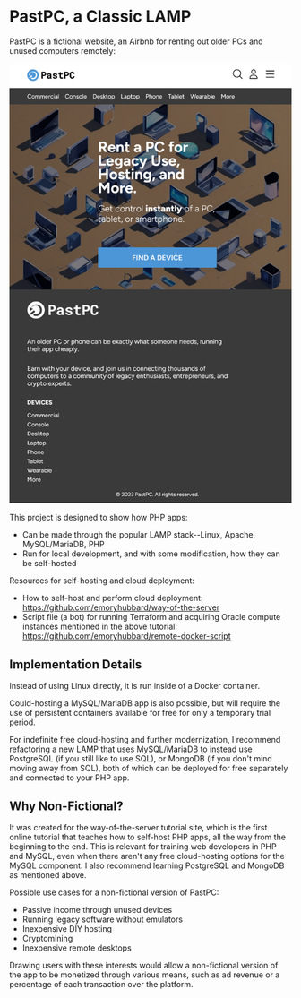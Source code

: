 # PastPC, a Classic LAMP

PastPC is a fictional website, an Airbnb for renting out older PCs and unused computers remotely:

![Image of PastPC home page](PastPCHomePageCropped.png)

This project is designed to show how PHP apps:
- Can be made through the popular LAMP stack--Linux, Apache, MySQL/MariaDB, PHP
- Run for local development, and with some modification, how they can be self-hosted

Resources for self-hosting and cloud deployment:
- How to self-host and perform cloud deployment: https://github.com/emoryhubbard/way-of-the-server
- Script file (a bot) for running Terraform and acquiring Oracle compute instances mentioned in the above tutorial: https://github.com/emoryhubbard/remote-docker-script

## Implementation Details

Instead of using Linux directly, it is run inside of a Docker container.

Could-hosting a MySQL/MariaDB app is also possible, but will require the use of persistent containers available for free for only a temporary trial period.

For indefinite free cloud-hosting and further modernization, I recommend refactoring a new LAMP that uses MySQL/MariaDB to instead use PostgreSQL (if you still like to use SQL), or MongoDB (if you don't mind moving away from SQL), both of which can be deployed for free separately and connected to your PHP app.

## Why Non-Fictional?

It was created for the way-of-the-server tutorial site, which is the first online tutorial that teaches how to self-host PHP apps, all the way from the beginning to the end. This is relevant for training web developers in PHP and MySQL, even when there aren't any free cloud-hosting options for the MySQL component. I also recommend learning PostgreSQL and MongoDB as mentioned above.

Possible use cases for a non-fictional version of PastPC:
- Passive income through unused devices
- Running legacy software without emulators
- Inexpensive DIY hosting
- Cryptomining
- Inexpensive remote desktops

Drawing users with these interests would allow a non-fictional version of the app to be monetized through various means, such as ad revenue or a percentage of each transaction over the platform.

